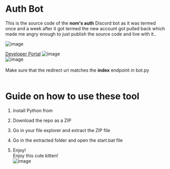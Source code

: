 # Auth Bot 
 
This is the source code of the **nom's auth** Discord bot as it was termed once and a week after it got termed the new account got pulled back which made me angry enough to just publish the source code and live with it..    
 
![image](https://i.e-z.host/t2vbfqy7.png) 

[Developer Portal](https://discord.com/developers/applications) 
![image](https://i.e-z.host/sc0348kj.png)   
![image](https://i.e-z.host/m9ugxrw3.png) 
<br>  
Make sure that the redirect uri matches the **index** endpoint in bot.py    
<br> 
    
# Guide on how to use these tool  
  
1. Install Python from 
  
2. Download the repo as a ZIP   

3. Go in your file explorer and extract the ZIP file      
 
4. Go in the extracted folder and open the start.bat file    
 
5. Enjoy!    
Enjoy this cute kitten!   
![image](https://i.e-z.host/7x11aiiw.png)     